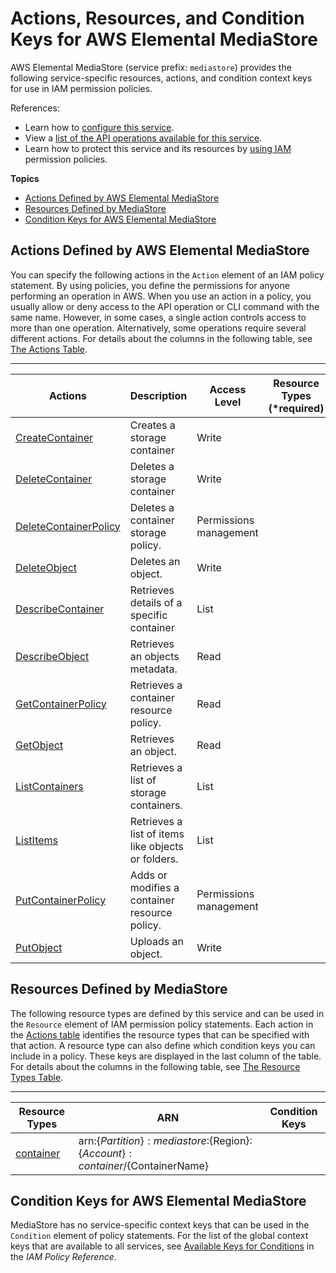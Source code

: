 # Actions, Resources, and Condition Keys for AWS Elemental MediaStore<a name="list_awselementalmediastore"></a>

AWS Elemental MediaStore \(service prefix: `mediastore`\) provides the following service\-specific resources, actions, and condition context keys for use in IAM permission policies\.

References:
+ Learn how to [configure this service](http://docs.aws.amazon.com/mediastore/latest/ug/)\.
+ View a [list of the API operations available for this service](http://docs.aws.amazon.com/mediastore/latest/ug/)\.
+ Learn how to protect this service and its resources by [using IAM](http://docs.aws.amazon.com/mediastore/latest/ug/IAM-user-create.html) permission policies\.

**Topics**
+ [Actions Defined by AWS Elemental MediaStore](#awselementalmediastore-actions-as-permissions)
+ [Resources Defined by MediaStore](#awselementalmediastore-resources-for-iam-policies)
+ [Condition Keys for AWS Elemental MediaStore](#awselementalmediastore-policy-keys)

## Actions Defined by AWS Elemental MediaStore<a name="awselementalmediastore-actions-as-permissions"></a>

You can specify the following actions in the `Action` element of an IAM policy statement\. By using policies, you define the permissions for anyone performing an operation in AWS\. When you use an action in a policy, you usually allow or deny access to the API operation or CLI command with the same name\. However, in some cases, a single action controls access to more than one operation\. Alternatively, some operations require several different actions\. For details about the columns in the following table, see [The Actions Table](reference_policies_actions-resources-contextkeys.md#actions_table)\.


****  

| Actions | Description | Access Level | Resource Types \(\*required\) | Condition Keys | Dependent Actions | 
| --- | --- | --- | --- | --- | --- | 
|   [ CreateContainer ](http://docs.aws.amazon.com/mediastore/latest/ug/containers-create.html)  | Creates a storage container | Write |  |  |  | 
|   [ DeleteContainer ](http://docs.aws.amazon.com/mediastore/latest/ug/containers-delete.html)  | Deletes a storage container | Write |  |  |  | 
|   [ DeleteContainerPolicy ](http://docs.aws.amazon.com/mediastore/latest/ug/policies-edit.html)  | Deletes a container storage policy\. | Permissions management |  |  |  | 
|   [ DeleteObject ](http://docs.aws.amazon.com/mediastore/latest/ug/objects-delete.html)  | Deletes an object\. | Write |  |  |  | 
|   [ DescribeContainer ](http://docs.aws.amazon.com/mediastore/latest/ug/containers-view-details.html)  | Retrieves details of a specific container | List |  |  |  | 
|   [ DescribeObject ](http://docs.aws.amazon.com/mediastore/latest/ug/objects-view-details.html)  | Retrieves an objects metadata\. | Read |  |  |  | 
|   [ GetContainerPolicy ](http://docs.aws.amazon.com/mediastore/latest/ug/policies-view.html)  | Retrieves a container resource policy\. | Read |  |  |  | 
|   [ GetObject ](http://docs.aws.amazon.com/mediastore/latest/ug/objects-download.html)  | Retrieves an object\. | Read |  |  |  | 
|   [ ListContainers ](http://docs.aws.amazon.com/mediastore/latest/ug/ccontainers-view-list.html)  | Retrieves a list of storage containers\. | List |  |  |  | 
|   [ ListItems ](http://docs.aws.amazon.com/mediastore/latest/ug/objects-view-list.html)  | Retrieves a list of items like objects or folders\. | List |  |  |  | 
|   [ PutContainerPolicy ](http://docs.aws.amazon.com/mediastore/latest/ug/policies-edit.html)  | Adds or modifies a container resource policy\. | Permissions management |  |  |  | 
|   [ PutObject ](http://docs.aws.amazon.com/mediastore/latest/ug/objects-upload.html)  | Uploads an object\. | Write |  |  |  | 

## Resources Defined by MediaStore<a name="awselementalmediastore-resources-for-iam-policies"></a>

The following resource types are defined by this service and can be used in the `Resource` element of IAM permission policy statements\. Each action in the [Actions table](#awselementalmediastore-actions-as-permissions) identifies the resource types that can be specified with that action\. A resource type can also define which condition keys you can include in a policy\. These keys are displayed in the last column of the table\. For details about the columns in the following table, see [The Resource Types Table](reference_policies_actions-resources-contextkeys.md#resources_table)\.


****  

| Resource Types | ARN | Condition Keys | 
| --- | --- | --- | 
|   [ container ](http://docs.aws.amazon.com/mediastore/latest/ug/containers.html)  |  arn:$\{Partition\}:mediastore:$\{Region\}:$\{Account\}:container/$\{ContainerName\}  |  | 

## Condition Keys for AWS Elemental MediaStore<a name="awselementalmediastore-policy-keys"></a>

MediaStore has no service\-specific context keys that can be used in the `Condition` element of policy statements\. For the list of the global context keys that are available to all services, see [Available Keys for Conditions](reference_policies_condition-keys.html#AvailableKeys) in the *IAM Policy Reference*\.